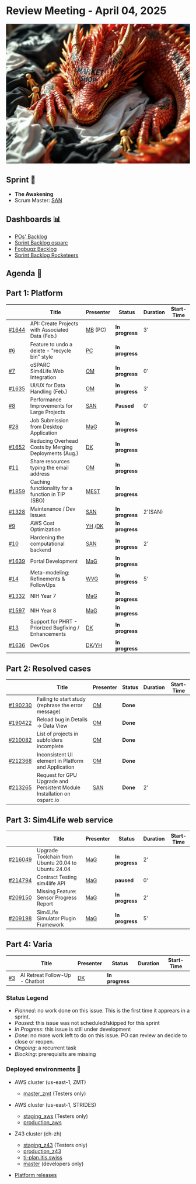 # Review Meeting - April 04, 2025

![screenshot](./images/the_awakening_visual.jpg)

## Sprint 🏃

- **The Awakening**
- Scrum Master: [SAN]

## Dashboards 📊

- [POs' Backlog](https://github.com/orgs/ITISFoundation/projects/15/views/14)
- [Sprint Backlog osparc](https://github.com/orgs/ITISFoundation/projects/15/views/11)
- [Fogbugz Backlog](https://z43.manuscript.com/login?dest=%2ff%2ffilters%2f1502%2f00-Sim4Life-WEB-FB-Backlog)
- [Sprint Backlog Rocketeers](https://git.speag.com/oSparc/osparc-s4l/-/boards?milestone_title=Started)

## Agenda 📝

## Part 1: Platform

|         | Title                                                 | Presenter  | Status          | Duration | Start-Time |
| ------- | ----------------------------------------------------- | ---------- | --------------- | -------- | ---------- |
| [#1644] | API: Create Projects with Associated Data (Feb.)      | [MB] (PC)  | **In progress** | 3'       |            |
| [#6]    | Feature to undo a delete - "recycle bin" style        | [PC]       | **In progress** |          |            |
| [#7]    | oSPARC Sim4Life.Web Integration                       | [OM]       | **In progress** | 0'       |            |
| [#1635] | UI/UX for Data Handling (Feb.)                        | [OM]       | **In progress** | 3'       |            |
| [#8]    | Performance Improvements for Large Projects           | [SAN]      | **Paused**      | 0'       |            |
| [#28]   | Job Submission from Desktop Application               | [MaG]      | **In progress** |          |            |
| [#1652] | Reducing Overhead Costs by Merging Deployments (Aug.) | [DK]       | **In progress** |          |            |
| [#11]   | Share resources typing the email address              | [OM]       | **In progress** |          |            |
| [#1859] | Caching functionality for a function in TIP (SBO)     | [MEST]     | **In progress** |          |            |
| [#1328] | Maintenance / Dev Issues                              | [SAN]      | **In progress** | 2'(SAN)  |            |
| [#9]    | AWS Cost Optimization                                 | [YH] /[DK] | **In progress** |          |            |
| [#10]   | Hardening the computational backend                   | [SAN]      | **In progress** | 2'       |            |
| [#1639] | Portal Development                                    | [MaG]      | **In progress** |          |            |
| [#14]   | Meta-modeling: Refinements & FollowUps                | [WVG]      | **In progress** | 5'       |            |
| [#1332] | NIH Year 7                                            | [MaG]      | **In progress** |          |            |
| [#1597] | NIH Year 8                                            | [MaG]      | **In progress** |          |            |
| [#13]   | Support for PHRT - Priorized Bugfixing / Enhancements | [DK]       | **In progress** |          |            |
| [#1636] | DevOps                                                | [DK]/[YH]  | **In progress** |          |            |

## Part 2: Resolved cases

|           | Title                                                                   | Presenter | Status   | Duration | Start-Time |
| --------- | ----------------------------------------------------------------------- | --------- | -------- | -------- | ---------- |
| [#190230] | Failing to start study (rephrase the error message)                     | [OM]      | **Done** |          |            |
| [#190422] | Reload bug in Details -> Data View                                      | [OM]      | **Done** |          |            |
| [#210082] | List of projects in subfolders incomplete                               | [OM]      | **Done** |          |            |
| [#212368] | Inconsistent UI element in Platform and Application                     | [OM]      | **Done** |          |            |
| [#213265] | Request for GPU Upgrade and Persistent Module Installation on osparc.io | [SAN]     | **Done** | 2'       |            |

## Part 3: Sim4Life web service

|           | Title                                               | Presenter | Status          | Duration | Start-Time |
| --------- | --------------------------------------------------- | --------- | --------------- | -------- | ---------- |
| [#216049] | Upgrade Toolchain from Ubuntu 20.04 to Ubuntu 24.04 | [MaG]     | **In progress** |      2'  |            |
| [#214794] | Contract Testing sim4life API                       | [MaG]     | **paused**      |      0'  |
| [#209150] | Missing Feature: Sensor Progress Report             | [MaG]     | **In progress** |      2'  |            |
| [#209198] | Sim4Life Simulator Plugin Framework                 | [MaG]     | **In progress** |      5'  |            |

## Part 4: Varia

|      | Title                          | Presenter | Status          | Duration | Start-Time |
| ---- | ------------------------------ | --------- | --------------- | -------- | ---------- |
| [#3] | AI Retreat Follow-Up - Chatbot | [DK]      | **In progress** |          |            |

[#1328]: https://github.com/ITISFoundation/osparc-issues/issues/1328
[#1332]: https://github.com/ITISFoundation/osparc-issues/issues/1332
[#1597]: https://github.com/ITISFoundation/osparc-issues/issues/1597
[#1635]: https://github.com/ITISFoundation/osparc-issues/issues/1635
[#1636]: https://github.com/ITISFoundation/osparc-issues/issues/1636
[#1639]: https://github.com/ITISFoundation/osparc-issues/issues/1639
[#1644]: https://github.com/ITISFoundation/osparc-issues/issues/1644
[#1652]: https://github.com/ITISFoundation/osparc-issues/issues/1652
[#1859]: https://github.com/ITISFoundation/osparc-issues/issues/1859
[#3]: https://github.com/ITISFoundation/private-issues/issues/3
[#6]: https://github.com/ITISFoundation/private-issues/issues/6
[#7]: https://github.com/ITISFoundation/private-issues/issues/7
[#8]: https://github.com/ITISFoundation/private-issues/issues/8
[#9]: https://github.com/ITISFoundation/private-issues/issues/9
[#10]: https://github.com/ITISFoundation/private-issues/issues/10
[#11]: https://github.com/ITISFoundation/private-issues/issues/11
[#13]: https://github.com/ITISFoundation/private-issues/issues/13
[#14]: https://github.com/ITISFoundation/private-issues/issues/14
[#28]: https://github.com/ITISFoundation/private-issues/issues/28
[#209003]: https://z43.manuscript.com/f/cases/209003/VIP-Models
[#190230]: https://z43.manuscript.com/f/cases/190230/Failing-to-start-study-rephrase-the-erro-message
[#190422]: https://z43.manuscript.com/f/cases/190422/Reload-bug-in-Details-Data-View
[#210082]: https://z43.manuscript.com/f/cases/210082/List-of-projects-in-subfolders-incomplete
[#212368]: https://z43.manuscript.com/f/cases/212368/Inconsistent-UI-element-in-Platform-and-Application
[#213265]: https://z43.manuscript.com/f/cases/213265/Request-for-GPU-Upgrade-and-Persistent-Module-Installation-on-osparc
[#216049]: https://z43.manuscript.com/f/cases/216049/Upgrade-Toolchain-from-Ubuntu-20-04-to-Ubuntu-24-04
[#214794]: https://z43.manuscript.com/f/cases/214794/Contract-Testing-sim4life-API
[#209150]: https://z43.manuscript.com/f/cases/209150/Missing-Feature-Sensor-Progress-Report
[#209198]: https://z43.manuscript.com/f/cases/209198/Sim4Life-Simulator-Plugin-Framework
[ANE]: https://github.com/GitHK
[BL]: https://github.com/dyollb
[DK]: https://github.com/mrnicegyu11
[EI]: https://github.com/elisabettai
[EN]: https://github.com/esraneufeld
[GCR]: https://github.com/giancarloromeo
[IP]: https://github.com/ignapas
[JGO]: https://github.com/JavierGOrdonnez
[JQU]: https://github.com/jsaq007
[MaG]: https://github.com/mguidon
[MB]: https://github.com/bisgaard-itis
[MD]: https://github.com/matusdrobuliak66
[MEST]: https://github.com/Konohana0608
[OM]: https://github.com/odeimaiz
[PC]: https://github.com/pcrespov
[SAN]: https://github.com/sanderegg
[SB]: https://github.com/sbenkler
[SCA]: https://github.com/SCA-ZMT
[TN]: https://github.com/newton1985
[WVG]: https://github.com/wvangeit
[YH]: https://github.com/YuryHrytsuk

### Status Legend

- _Planned_: no work done on this issue. This is the first time it apprears in a sprint.
- _Paused_: this issue was not scheduled/skipped for this sprint
- _In Progress_: this issue is still under development
- _Done_: no more work left to do on this issue. PO can review an decide to close or reopen.
- _Ongoing_: a recurrent task
- _Blocking_: prerequisits are missing

### Deployed environments 🚀

- AWS cluster (us-east-1, ZMT)
  - [master_zmt](https://sim4life.io) (Testers only)
- AWS cluster (us-east-1, STRIDES)
  - [staging_aws](https://staging.osparc.io) (Testers only)
  - [production_aws](https://osparc.io)
- Z43 cluster (ch-zh)

  - [staging_z43](http://osparc-staging.speag.com) (Testers only)
  - [production_z43](http://osparc.speag.com)
  - [ti-plan.itis.swiss](http://ti-plan.itis.swiss)
  - [master](https://osparc-master.speag.com) (developers only)

- [Platform releases](https://github.com/ITISFoundation/osparc-simcore/releases)
